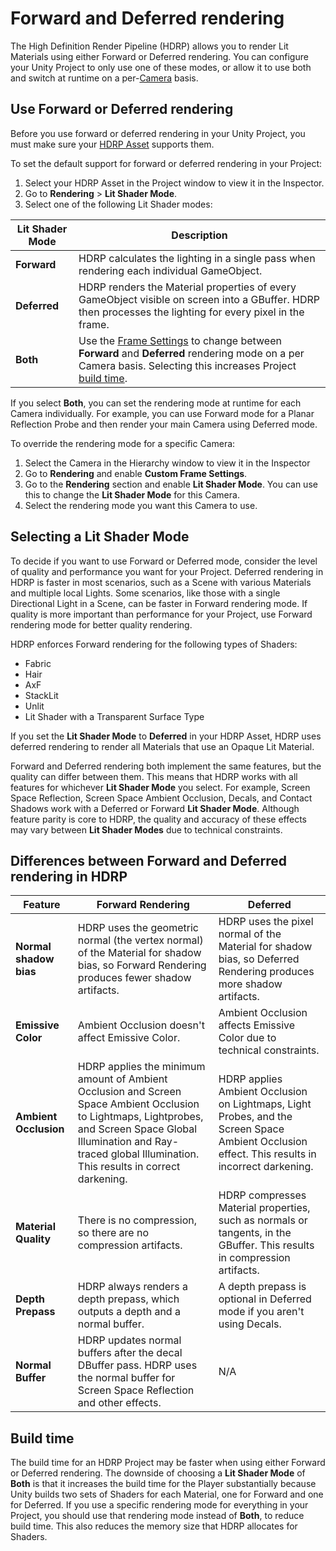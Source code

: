 # Forward and Deferred rendering

The High Definition Render Pipeline (HDRP) allows you to render Lit Materials using either Forward or Deferred rendering. You can configure your Unity Project to only use one of these modes, or allow it to use both and switch at runtime on a per-[Camera](hdrp-camera-component-reference.md) basis.

## Use Forward or Deferred rendering

Before you use forward or deferred rendering in your Unity Project, you must make sure your [HDRP Asset](HDRP-Asset.md) supports them.

To set the default support for forward or deferred rendering in your Project:

1. Select your HDRP Asset in the Project window to view it in the Inspector.
2. Go to **Rendering** > **Lit Shader Mode**.
3. Select one of the following Lit Shader modes:

| **Lit Shader Mode** | **Description**                                              |
| ------------------- | ------------------------------------------------------------ |
| **Forward**         | HDRP calculates the lighting in a single pass when rendering each individual GameObject. |
| **Deferred**        | HDRP renders the Material properties of every GameObject visible on screen into a GBuffer. HDRP then processes the lighting for every pixel in the frame. |
| **Both**            | Use the [Frame Settings](Frame-Settings.md) to change between **Forward** and **Deferred** rendering mode on a per Camera basis. Selecting this increases Project [build time](#BuildTime). |

If you select **Both**, you can set the rendering mode at runtime for each Camera individually. For example, you can use Forward mode for a Planar Reflection Probe and then render your main Camera using Deferred mode.

To override the rendering mode for a specific Camera:

1. Select the Camera in the Hierarchy window to view it in the Inspector
2. Go to **Rendering** and enable **Custom Frame Settings**.
3. Go to the **Rendering** section and enable **Lit Shader Mode**. You can use this to change the **Lit Shader Mode** for this Camera.
4. Select the rendering mode you want this Camera to use.

## Selecting a Lit Shader Mode

To decide if you want to use Forward or Deferred mode, consider the level of quality and performance you want for your Project. Deferred rendering in HDRP is faster in most scenarios, such as a Scene with various Materials and multiple local Lights. Some scenarios, like those with a single Directional Light in a Scene, can be faster in Forward rendering mode. If quality is more important than performance for your Project, use Forward rendering mode for better quality rendering.

HDRP enforces Forward rendering for the following types of Shaders:

- Fabric
- Hair
- AxF
- StackLit
- Unlit
- Lit Shader with a Transparent Surface Type

If you set the **Lit Shader Mode** to **Deferred** in your HDRP Asset, HDRP uses deferred rendering to render all Materials that use an Opaque Lit Material.

Forward and Deferred rendering both implement the same features, but the quality can differ between them. This means that HDRP works with all features for whichever **Lit Shader Mode** you select. For example, Screen Space Reflection, Screen Space Ambient Occlusion, Decals, and Contact Shadows work with a Deferred or Forward **Lit Shader Mode**. Although feature parity is core to HDRP, the quality and accuracy of these effects may vary between **Lit Shader Modes** due to technical constraints.

## Differences between Forward and Deferred rendering in HDRP

| **Feature** | **Forward Rendering** | **Deferred** |
|---|---|---|
| **Normal shadow bias** | HDRP uses the geometric normal (the vertex normal) of the Material for shadow bias, so Forward Rendering produces fewer shadow artifacts. | HDRP uses the pixel normal of the Material for shadow bias, so Deferred Rendering produces more shadow artifacts. |
| **Emissive Color** | Ambient Occlusion doesn't affect Emissive Color. | Ambient Occlusion affects Emissive Color due to technical constraints. |
| **Ambient Occlusion** | HDRP applies the minimum amount of Ambient Occlusion and Screen Space Ambient Occlusion to Lightmaps, Lightprobes, and Screen Space Global Illumination and Ray-traced global Illumination. This results in correct darkening. | HDRP applies Ambient Occlusion on Lightmaps, Light Probes, and the Screen Space Ambient Occlusion effect. This results in incorrect darkening. |
| **Material Quality** | There is no compression, so there are no compression artifacts. | HDRP compresses Material properties, such as normals or tangents, in the GBuffer. This results in compression artifacts. |
| **Depth Prepass** | HDRP always renders a depth prepass, which outputs a depth and a normal buffer. | A depth prepass is optional in Deferred mode if you aren't using Decals. |
| **Normal Buffer** | HDRP updates normal buffers after the decal DBuffer pass. HDRP uses the normal buffer for Screen Space Reflection and other effects. | N/A |

<a name="BuildTime"></a>

## Build time

The build time for an HDRP Project may be faster when using either Forward or Deferred rendering. The downside of choosing a **Lit Shader Mode** of **Both** is that it increases the build time for the Player substantially because Unity builds two sets of Shaders for each Material, one for Forward and one for Deferred. If you use a specific rendering mode for everything in your Project, you should use that rendering mode instead of **Both**, to reduce build time. This also reduces the memory size that HDRP allocates for Shaders.
